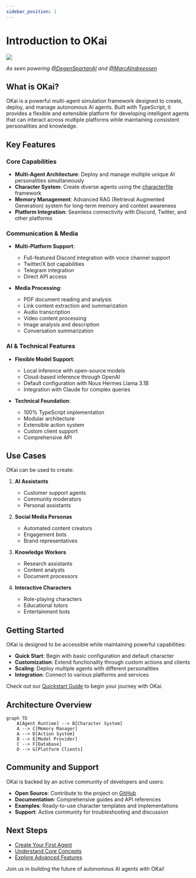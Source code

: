 ```yaml
---
sidebar_position: 1
---
```


# Introduction to OKai

![](/img/okai_banner.png)

_As seen powering [@DegenSpartanAI](https://x.com/degenspartanai) and [@MarcAIndreessen](https://x.com/pmairca)_

## What is OKai?

OKai is a powerful multi-agent simulation framework designed to create, deploy, and manage autonomous AI agents. Built with TypeScript, it provides a flexible and extensible platform for developing intelligent agents that can interact across multiple platforms while maintaining consistent personalities and knowledge.

## Key Features

### Core Capabilities

- **Multi-Agent Architecture**: Deploy and manage multiple unique AI personalities simultaneously
- **Character System**: Create diverse agents using the [characterfile](https://github.com/lalalune/characterfile/) framework
- **Memory Management**: Advanced RAG (Retrieval Augmented Generation) system for long-term memory and context awareness
- **Platform Integration**: Seamless connectivity with Discord, Twitter, and other platforms

### Communication & Media

- **Multi-Platform Support**:

  - Full-featured Discord integration with voice channel support
  - Twitter/X bot capabilities
  - Telegram integration
  - Direct API access

- **Media Processing**:
  - PDF document reading and analysis
  - Link content extraction and summarization
  - Audio transcription
  - Video content processing
  - Image analysis and description
  - Conversation summarization

### AI & Technical Features

- **Flexible Model Support**:

  - Local inference with open-source models
  - Cloud-based inference through OpenAI
  - Default configuration with Nous Hermes Llama 3.1B
  - Integration with Claude for complex queries

- **Technical Foundation**:
  - 100% TypeScript implementation
  - Modular architecture
  - Extensible action system
  - Custom client support
  - Comprehensive API

## Use Cases

OKai can be used to create:

1. **AI Assistants**

   - Customer support agents
   - Community moderators
   - Personal assistants

2. **Social Media Personas**

   - Automated content creators
   - Engagement bots
   - Brand representatives

3. **Knowledge Workers**

   - Research assistants
   - Content analysts
   - Document processors

4. **Interactive Characters**
   - Role-playing characters
   - Educational tutors
   - Entertainment bots

## Getting Started

OKai is designed to be accessible while maintaining powerful capabilities:

- **Quick Start**: Begin with basic configuration and default character
- **Customization**: Extend functionality through custom actions and clients
- **Scaling**: Deploy multiple agents with different personalities
- **Integration**: Connect to various platforms and services

Check out our [Quickstart Guide](./quickstart.md) to begin your journey with OKai.

## Architecture Overview

```mermaid
graph TD
    A[Agent Runtime] --> B[Character System]
    A --> C[Memory Manager]
    A --> D[Action System]
    B --> E[Model Provider]
    C --> F[Database]
    D --> G[Platform Clients]
```

## Community and Support

OKai is backed by an active community of developers and users:

- **Open Source**: Contribute to the project on [GitHub](https://github.com/okcashpro/okai)
- **Documentation**: Comprehensive guides and API references
- **Examples**: Ready-to-use character templates and implementations
- **Support**: Active community for troubleshooting and discussion

## Next Steps

- [Create Your First Agent](../quickstart)
- [Understand Core Concepts](../core/agents)
- [Explore Advanced Features](./guides/advanced.md)

Join us in building the future of autonomous AI agents with OKai!
